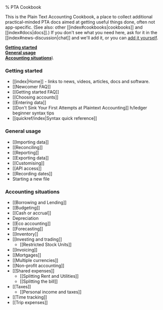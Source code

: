 % PTA Cookbook

This is the Plain Text Accounting Cookbook,
a place to collect additional practical-minded PTA docs aimed at getting useful things done,
often not app-specific.
(See also: other [[index#cookbooks|cookbooks]] and [[index#docs|docs]].)
If you don't see what you need here, ask for it in the [[index#news-discussion|chat]]
and we'll add it, or you can
[add it yourself](https://github.com/plaintextaccounting/plaintextaccounting/blob/master/src/Cookbook.md).


**[Getting started](#getting-started)**\
**[General usage](#general-usage)**\
**[Accounting situations](#accounting-situations)**\

### Getting started

- [[index|Home]] - links to news, videos, articles, docs and software.
- [[Newcomer FAQ]]
- [[Getting started FAQ]]
- [[Choosing accounts]]
- [[Entering data]]
- [[Don't Sink Your First Attempts at Plaintext Accounting]] h/ledger beginner syntax tips
- [[quickref/index|Syntax quick reference]]

### General usage

- [[Importing data]]
- [[Reconciling]]
- [[Reporting]]
- [[Exporting data]]
- [[Customising]]
- [[API access]]
- [[Recording dates]]
- Starting a new file

### Accounting situations

- [[Borrowing and Lending]]
- [[Budgeting]]
- [[Cash or accrual]]
- Depreciation
- [[Eco accounting]]
- [[Forecasting]]
- [[Inventory]]
- [[Investing and trading]]
  - [[Restricted Stock Units]]
- [[Invoicing]]
- [[Mortgages]]
- [[Multiple currencies]]
- [[Non-profit accounting]]
- [[Shared expenses]]
  - [[Splitting Rent and Utilities]]
  - [[Splitting the bill]]
- [[Taxes]]
  - [[Personal income and taxes]]
- [[Time tracking]]
- [[Trip expenses]]

